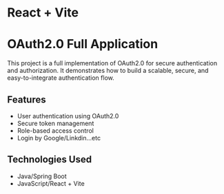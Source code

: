 # React + Vite

# OAuth2.0 Full Application

This project is a full implementation of OAuth2.0 for secure authentication and authorization. It demonstrates how to build a scalable, secure, and easy-to-integrate authentication flow.

## Features
- User authentication using OAuth2.0
- Secure token management
- Role-based access control
- Login by Google/Linkdin...etc

## Technologies Used
- Java/Spring Boot
- JavaScript/React + Vite


